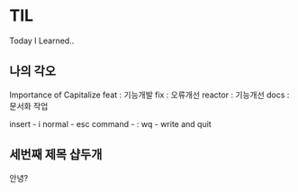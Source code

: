 # TIL
Today I Learned..

## 나의 각오
Importance of Capitalize
feat : 기능개발
fix : 오류개선
reactor : 기능개선
docs : 문서화 작업

insert - i
normal - esc
command - :
wq - write and quit

## 세번째 제목 샵두개
안녕?
